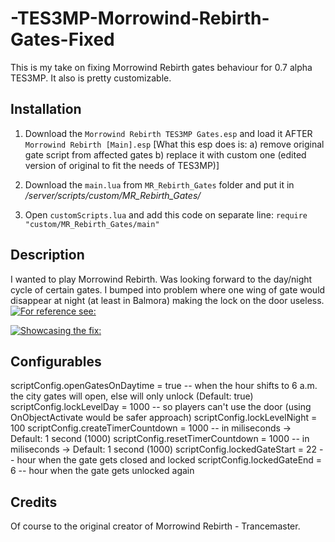 # -TES3MP-Morrowind-Rebirth-Gates-Fixed
This is my take on fixing Morrowind Rebirth gates behaviour for 0.7 alpha TES3MP.
It also is pretty customizable.

## Installation

1. Download the ```Morrowind Rebirth TES3MP Gates.esp``` and load it AFTER ```Morrowind Rebirth [Main].esp```
[What this esp does is: a) remove original gate script from affected gates
                        b) replace it with custom one (edited version of original to fit the needs of TES3MP)]
                        
         
2. Download the ```main.lua``` from ```MR_Rebirth_Gates``` folder and put it in */server/scripts/custom/MR_Rebirth_Gates/*
3. Open ```customScripts.lua``` and add this code on separate line: ```require "custom/MR_Rebirth_Gates/main"```

## Description

I wanted to play Morrowind Rebirth. Was looking forward to the day/night cycle of certain gates. I bumped into problem where one wing of gate would disappear at night (at least in Balmora) making the lock on the door useless. [![For reference see:](https://img.youtube.com/vi/LNbxP7jFMrM/maxresdefault.jpg)](https://www.youtube.com/watch?v=LNbxP7jFMrM)

[![Showcasing the fix:](https://img.youtube.com/vi/Ws6H7ahT4QQ/maxresdefault.jpg)](https://www.youtube.com/watch?v=Ws6H7ahT4QQ)



## Configurables

scriptConfig.openGatesOnDaytime = true -- when the hour shifts to 6 a.m. the city gates will open, else will only unlock (Default: true)
scriptConfig.lockLevelDay = 1000 -- so players can't use the door (using OnObjectActivate would be safer approach)
scriptConfig.lockLevelNight = 100
scriptConfig.createTimerCountdown = 1000 -- in miliseconds -> Default: 1 second (1000)
scriptConfig.resetTimerCountdown = 1000 -- in miliseconds -> Default: 1 second (1000)
scriptConfig.lockedGateStart = 22 -- hour when the gate gets closed and locked
scriptConfig.lockedGateEnd = 6 -- hour when the gate gets unlocked again

## Credits

Of course to the original creator of Morrowind Rebirth - Trancemaster.



